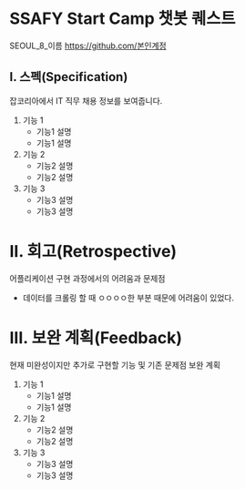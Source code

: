 # SSAFY Start Camp 챗봇 퀘스트

SEOUL_8_이름 https://github.com/본인계정
    

## I. 스펙(Specification)

잡코리아에서 IT 직무 채용 정보를 보여줍니다.
1. 기능 1  
    * 기능1 설명
    * 기능1 설명
2. 기능 2
    * 기능2 설명
    * 기능2 설명
3. 기능 3
    * 기능3 설명
    * 기능3 설명

# II. 회고(Retrospective)

어플리케이션 구현 과정에서의 어려움과 문제점
* 데이터를 크롤링 할 때 ㅇㅇㅇㅇ한 부분 때문에 어려움이 있었다.


# III. 보완 계획(Feedback)

현재 미완성이지만 추가로 구현할 기능 및 기존 문제점 보완 계획
1. 기능 1  
    * 기능1 설명
    * 기능1 설명
2. 기능 2
    * 기능2 설명
    * 기능2 설명
3. 기능 3
    * 기능3 설명
    * 기능3 설명
    

